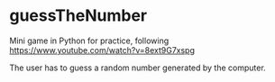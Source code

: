 # guessTheNumber
Mini game in Python for practice, following https://www.youtube.com/watch?v=8ext9G7xspg

The user has to guess a random number generated by the computer.
